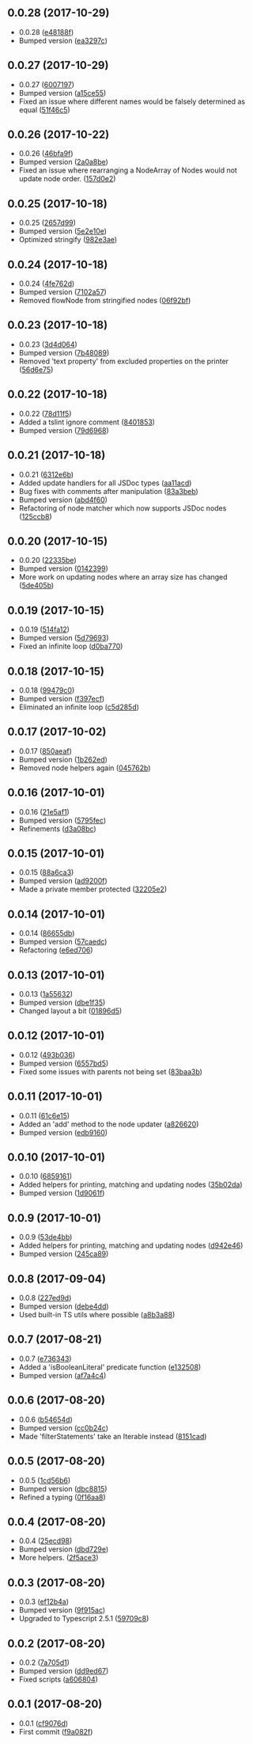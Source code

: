 <a name="0.0.28"></a>
## 0.0.28 (2017-10-29)

* 0.0.28 ([e48188f](https://github.com/wessberg/TypescriptASTUtil/commit/e48188f))
* Bumped version ([ea3297c](https://github.com/wessberg/TypescriptASTUtil/commit/ea3297c))



<a name="0.0.27"></a>
## 0.0.27 (2017-10-29)

* 0.0.27 ([6007197](https://github.com/wessberg/TypescriptASTUtil/commit/6007197))
* Bumped version ([a15ce55](https://github.com/wessberg/TypescriptASTUtil/commit/a15ce55))
* Fixed an issue where different names would be falsely determined as equal ([51f46c5](https://github.com/wessberg/TypescriptASTUtil/commit/51f46c5))



<a name="0.0.26"></a>
## 0.0.26 (2017-10-22)

* 0.0.26 ([46bfa9f](https://github.com/wessberg/TypescriptASTUtil/commit/46bfa9f))
* Bumped version ([2a0a8be](https://github.com/wessberg/TypescriptASTUtil/commit/2a0a8be))
* Fixed an issue where rearranging a NodeArray of Nodes would not update node order. ([157d0e2](https://github.com/wessberg/TypescriptASTUtil/commit/157d0e2))



<a name="0.0.25"></a>
## 0.0.25 (2017-10-18)

* 0.0.25 ([2657d99](https://github.com/wessberg/TypescriptASTUtil/commit/2657d99))
* Bumped version ([5e2e10e](https://github.com/wessberg/TypescriptASTUtil/commit/5e2e10e))
* Optimized stringify ([982e3ae](https://github.com/wessberg/TypescriptASTUtil/commit/982e3ae))



<a name="0.0.24"></a>
## 0.0.24 (2017-10-18)

* 0.0.24 ([4fe762d](https://github.com/wessberg/TypescriptASTUtil/commit/4fe762d))
* Bumped version ([7102a57](https://github.com/wessberg/TypescriptASTUtil/commit/7102a57))
* Removed flowNode from stringified nodes ([06f92bf](https://github.com/wessberg/TypescriptASTUtil/commit/06f92bf))



<a name="0.0.23"></a>
## 0.0.23 (2017-10-18)

* 0.0.23 ([3d4d064](https://github.com/wessberg/TypescriptASTUtil/commit/3d4d064))
* Bumped version ([7b48089](https://github.com/wessberg/TypescriptASTUtil/commit/7b48089))
* Removed 'text property' from excluded properties on the printer ([56d6e75](https://github.com/wessberg/TypescriptASTUtil/commit/56d6e75))



<a name="0.0.22"></a>
## 0.0.22 (2017-10-18)

* 0.0.22 ([78d11f5](https://github.com/wessberg/TypescriptASTUtil/commit/78d11f5))
* Added a tslint ignore comment ([8401853](https://github.com/wessberg/TypescriptASTUtil/commit/8401853))
* Bumped version ([79d6968](https://github.com/wessberg/TypescriptASTUtil/commit/79d6968))



<a name="0.0.21"></a>
## 0.0.21 (2017-10-18)

* 0.0.21 ([6312e6b](https://github.com/wessberg/TypescriptASTUtil/commit/6312e6b))
* Added update handlers for all JSDoc types ([aa11acd](https://github.com/wessberg/TypescriptASTUtil/commit/aa11acd))
* Bug fixes with comments after manipulation ([83a3beb](https://github.com/wessberg/TypescriptASTUtil/commit/83a3beb))
* Bumped version ([abd4f60](https://github.com/wessberg/TypescriptASTUtil/commit/abd4f60))
* Refactoring of node matcher which now supports JSDoc nodes ([125ccb8](https://github.com/wessberg/TypescriptASTUtil/commit/125ccb8))



<a name="0.0.20"></a>
## 0.0.20 (2017-10-15)

* 0.0.20 ([22335be](https://github.com/wessberg/TypescriptASTUtil/commit/22335be))
* Bumped version ([0142399](https://github.com/wessberg/TypescriptASTUtil/commit/0142399))
* More work on updating nodes where an array size has changed ([5de405b](https://github.com/wessberg/TypescriptASTUtil/commit/5de405b))



<a name="0.0.19"></a>
## 0.0.19 (2017-10-15)

* 0.0.19 ([514fa12](https://github.com/wessberg/TypescriptASTUtil/commit/514fa12))
* Bumped version ([5d79693](https://github.com/wessberg/TypescriptASTUtil/commit/5d79693))
* Fixed an infinite loop ([d0ba770](https://github.com/wessberg/TypescriptASTUtil/commit/d0ba770))



<a name="0.0.18"></a>
## 0.0.18 (2017-10-15)

* 0.0.18 ([99479c0](https://github.com/wessberg/TypescriptASTUtil/commit/99479c0))
* Bumped version ([f397ecf](https://github.com/wessberg/TypescriptASTUtil/commit/f397ecf))
* Eliminated an infinite loop ([c5d285d](https://github.com/wessberg/TypescriptASTUtil/commit/c5d285d))



<a name="0.0.17"></a>
## 0.0.17 (2017-10-02)

* 0.0.17 ([850aeaf](https://github.com/wessberg/TypescriptASTUtil/commit/850aeaf))
* Bumped version ([1b262ed](https://github.com/wessberg/TypescriptASTUtil/commit/1b262ed))
* Removed node helpers again ([045762b](https://github.com/wessberg/TypescriptASTUtil/commit/045762b))



<a name="0.0.16"></a>
## 0.0.16 (2017-10-01)

* 0.0.16 ([21e5af1](https://github.com/wessberg/TypescriptASTUtil/commit/21e5af1))
* Bumped version ([5795fec](https://github.com/wessberg/TypescriptASTUtil/commit/5795fec))
* Refinements ([d3a08bc](https://github.com/wessberg/TypescriptASTUtil/commit/d3a08bc))



<a name="0.0.15"></a>
## 0.0.15 (2017-10-01)

* 0.0.15 ([88a6ca3](https://github.com/wessberg/TypescriptASTUtil/commit/88a6ca3))
* Bumped version ([ad9200f](https://github.com/wessberg/TypescriptASTUtil/commit/ad9200f))
* Made a private member protected ([32205e2](https://github.com/wessberg/TypescriptASTUtil/commit/32205e2))



<a name="0.0.14"></a>
## 0.0.14 (2017-10-01)

* 0.0.14 ([86655db](https://github.com/wessberg/TypescriptASTUtil/commit/86655db))
* Bumped version ([57caedc](https://github.com/wessberg/TypescriptASTUtil/commit/57caedc))
* Refactoring ([e6ed706](https://github.com/wessberg/TypescriptASTUtil/commit/e6ed706))



<a name="0.0.13"></a>
## 0.0.13 (2017-10-01)

* 0.0.13 ([1a55632](https://github.com/wessberg/TypescriptASTUtil/commit/1a55632))
* Bumped version ([dbe1f35](https://github.com/wessberg/TypescriptASTUtil/commit/dbe1f35))
* Changed layout a bit ([01896d5](https://github.com/wessberg/TypescriptASTUtil/commit/01896d5))



<a name="0.0.12"></a>
## 0.0.12 (2017-10-01)

* 0.0.12 ([493b036](https://github.com/wessberg/TypescriptASTUtil/commit/493b036))
* Bumped version ([6557bd5](https://github.com/wessberg/TypescriptASTUtil/commit/6557bd5))
* Fixed some issues with parents not being set ([83baa3b](https://github.com/wessberg/TypescriptASTUtil/commit/83baa3b))



<a name="0.0.11"></a>
## 0.0.11 (2017-10-01)

* 0.0.11 ([61c6e15](https://github.com/wessberg/TypescriptASTUtil/commit/61c6e15))
* Added an 'add' method to the node updater ([a826620](https://github.com/wessberg/TypescriptASTUtil/commit/a826620))
* Bumped version ([edb9160](https://github.com/wessberg/TypescriptASTUtil/commit/edb9160))



<a name="0.0.10"></a>
## 0.0.10 (2017-10-01)

* 0.0.10 ([6859161](https://github.com/wessberg/TypescriptASTUtil/commit/6859161))
* Added helpers for printing, matching and updating nodes ([35b02da](https://github.com/wessberg/TypescriptASTUtil/commit/35b02da))
* Bumped version ([1d9061f](https://github.com/wessberg/TypescriptASTUtil/commit/1d9061f))



<a name="0.0.9"></a>
## 0.0.9 (2017-10-01)

* 0.0.9 ([53de4bb](https://github.com/wessberg/TypescriptASTUtil/commit/53de4bb))
* Added helpers for printing, matching and updating nodes ([d942e46](https://github.com/wessberg/TypescriptASTUtil/commit/d942e46))
* Bumped version ([245ca89](https://github.com/wessberg/TypescriptASTUtil/commit/245ca89))



<a name="0.0.8"></a>
## 0.0.8 (2017-09-04)

* 0.0.8 ([227ed9d](https://github.com/wessberg/TypescriptASTUtil/commit/227ed9d))
* Bumped version ([debe4dd](https://github.com/wessberg/TypescriptASTUtil/commit/debe4dd))
* Used built-in TS utils where possible ([a8b3a88](https://github.com/wessberg/TypescriptASTUtil/commit/a8b3a88))



<a name="0.0.7"></a>
## 0.0.7 (2017-08-21)

* 0.0.7 ([e736343](https://github.com/wessberg/TypescriptASTUtil/commit/e736343))
* Added a 'isBooleanLiteral' predicate function ([e132508](https://github.com/wessberg/TypescriptASTUtil/commit/e132508))
* Bumped version ([af7a4c4](https://github.com/wessberg/TypescriptASTUtil/commit/af7a4c4))



<a name="0.0.6"></a>
## 0.0.6 (2017-08-20)

* 0.0.6 ([b54654d](https://github.com/wessberg/TypescriptASTUtil/commit/b54654d))
* Bumped version ([cc0b24c](https://github.com/wessberg/TypescriptASTUtil/commit/cc0b24c))
* Made 'filterStatements' take an Iterable instead ([8151cad](https://github.com/wessberg/TypescriptASTUtil/commit/8151cad))



<a name="0.0.5"></a>
## 0.0.5 (2017-08-20)

* 0.0.5 ([1cd56b6](https://github.com/wessberg/TypescriptASTUtil/commit/1cd56b6))
* Bumped version ([dbc8815](https://github.com/wessberg/TypescriptASTUtil/commit/dbc8815))
* Refined a typing ([0f16aa8](https://github.com/wessberg/TypescriptASTUtil/commit/0f16aa8))



<a name="0.0.4"></a>
## 0.0.4 (2017-08-20)

* 0.0.4 ([25ecd98](https://github.com/wessberg/TypescriptASTUtil/commit/25ecd98))
* Bumped version ([dbd729e](https://github.com/wessberg/TypescriptASTUtil/commit/dbd729e))
* More helpers. ([2f5ace3](https://github.com/wessberg/TypescriptASTUtil/commit/2f5ace3))



<a name="0.0.3"></a>
## 0.0.3 (2017-08-20)

* 0.0.3 ([ef12b4a](https://github.com/wessberg/TypescriptASTUtil/commit/ef12b4a))
* Bumped version ([9f915ac](https://github.com/wessberg/TypescriptASTUtil/commit/9f915ac))
* Upgraded to Typescript 2.5.1 ([59709c8](https://github.com/wessberg/TypescriptASTUtil/commit/59709c8))



<a name="0.0.2"></a>
## 0.0.2 (2017-08-20)

* 0.0.2 ([7a705d1](https://github.com/wessberg/TypescriptASTUtil/commit/7a705d1))
* Bumped version ([dd9ed67](https://github.com/wessberg/TypescriptASTUtil/commit/dd9ed67))
* Fixed scripts ([a606804](https://github.com/wessberg/TypescriptASTUtil/commit/a606804))



<a name="0.0.1"></a>
## 0.0.1 (2017-08-20)

* 0.0.1 ([cf9076d](https://github.com/wessberg/TypescriptASTUtil/commit/cf9076d))
* First commit ([f9a082f](https://github.com/wessberg/TypescriptASTUtil/commit/f9a082f))



